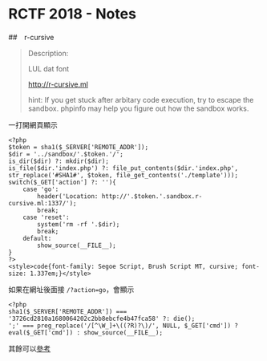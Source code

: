# RCTF 2018 - Notes

##　r-cursive
> Description:
>
> LUL dat font
> 
> http://r-cursive.ml
>
> hint: If you get stuck after arbitary code execution, try to escape the sandbox. phpinfo may help you figure out how the sandbox works.

一打開網頁顯示
```
<?php
$token = sha1($_SERVER['REMOTE_ADDR']);
$dir = '../sandbox/'.$token.'/';
is_dir($dir) ?: mkdir($dir);
is_file($dir.'index.php') ?: file_put_contents($dir.'index.php', str_replace('#SHA1#', $token, file_get_contents('./template')));
switch($_GET['action'] ?: ''){
    case 'go':
        header('Location: http://'.$token.'.sandbox.r-cursive.ml:1337/');
        break;
    case 'reset':
        system('rm -rf '.$dir);
        break;
    default:
        show_source(__FILE__);
}
?>
<style>code{font-family: Segoe Script, Brush Script MT, cursive; font-size: 1.337em;}</style>
```

如果在網址後面接 `/?action=go`，會顯示
```
<?php
sha1($_SERVER['REMOTE_ADDR']) === '3726cd2810a1680064202c2bb8ebcfe4b47fca58' ?: die();
';' === preg_replace('/[^\W_]+\((?R)?\)/', NULL, $_GET['cmd']) ? eval($_GET['cmd']) : show_source(__FILE__);
```

其餘可以[參考](https://devcraft.io/2018/05/21/r-cursive-rctf-2018.html)


